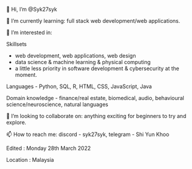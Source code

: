 👋 Hi, I’m @Syk27syk

🌱 I’m currently learning: full stack web development/web applications. 

👀 I’m interested in:

  Skillsets
  - web development, web applications, web design
  - data science & machine learning & physical computing
  - a little less priority in software development & cybersecurity at the moment. 

  Languages - Python, SQL, R, HTML, CSS, JavaScript, Java

  Domain knowledge - finance/real estate, biomedical, audio, behavioural science/neuroscience, natural languages

💞️ I’m looking to collaborate on: anything exciting for beginners to try and explore. 

📫 How to reach me: discord - syk27syk, telegram - Shi Yun Khoo


Edited    : Monday 28th March 2022

Location  : Malaysia

<!---
Syk27syk/Syk27syk is a ✨ special ✨ repository because its `README.md` (this file) appears on your GitHub profile.
You can click the Preview link to take a look at your changes.
--->
